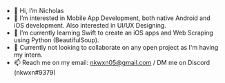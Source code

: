 - 👋 Hi, I’m Nicholas
- 👀 I’m interested in Mobile App Development, both native Android and iOS development. Also interested in UI/UX Designing.
- 🌱 I’m currently learning Swift to create an iOS apps and Web Scraping using Python (BeautifulSoup).
- 💞️ Currently not looking to collaborate on any open project as I'm having my intern.
- 📫 Reach me on my email: nkwxn05@gmail.com / DM me on Discord (nkwxn#9379)
